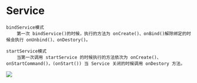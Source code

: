 # Service

    bindService模式
        第一次 bindService()的时候，执行的方法为 onCreate()、onBind()解除绑定的时候会执行 onUnbind()、onDestory()。

    startService模式
        当第一次调用 startService 的时候执行的方法依次为 onCreate()、onStartCommand()，(onStart()) 当 Service 关闭的时候调用 onDestory 方法。

![](https://upload-images.jianshu.io/upload_images/61189-3d5c0d91270c6953.png)
